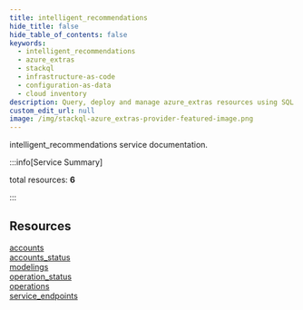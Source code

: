 ```yaml
---
title: intelligent_recommendations
hide_title: false
hide_table_of_contents: false
keywords:
  - intelligent_recommendations
  - azure_extras
  - stackql
  - infrastructure-as-code
  - configuration-as-data
  - cloud inventory
description: Query, deploy and manage azure_extras resources using SQL
custom_edit_url: null
image: /img/stackql-azure_extras-provider-featured-image.png
---
```


intelligent_recommendations service documentation.

:::info[Service Summary]

total resources: __6__  

:::

## Resources
<div class="row">
<div class="providerDocColumn">
<a href="/services/intelligent_recommendations/accounts/">accounts</a><br />
<a href="/services/intelligent_recommendations/accounts_status/">accounts_status</a><br />
<a href="/services/intelligent_recommendations/modelings/">modelings</a>
</div>
<div class="providerDocColumn">
<a href="/services/intelligent_recommendations/operation_status/">operation_status</a><br />
<a href="/services/intelligent_recommendations/operations/">operations</a><br />
<a href="/services/intelligent_recommendations/service_endpoints/">service_endpoints</a>
</div>
</div>